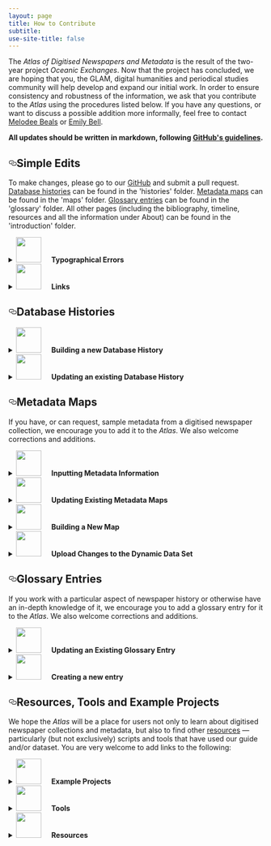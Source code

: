 ```yaml
---
layout: page
title: How to Contribute
subtitle:  
use-site-title: false
---
```



<p>The <em>Atlas of Digitised Newspapers and Metadata</em> is the result of the two-year project <em>Oceanic Exchanges</em>. Now that the project has concluded, we are hoping that you, the GLAM, digital humanities and periodical studies community will help develop and expand our initial work. In order to ensure consistency and robustness of the information, we ask that you contribute to the <em>Atlas</em> using the procedures listed below.  If you have any questions, or want to discuss a possible addition more informally, feel free to contact <a href="/AtlasOfDigitisedNewspapers/AtlasOfDigitisedNewspapers.github.io/blob/master/introduction/m.h.beals@lboro.ac.uk">Melodee Beals</a> or <a href="/AtlasOfDigitisedNewspapers/AtlasOfDigitisedNewspapers.github.io/blob/master/introduction/e.bell@lboro.ac.uk">Emily Bell</a>.</p>

<p><strong>All updates should be written in markdown, following <a href="https://github.com/adam-p/markdown-here/wiki/Markdown-Cheatsheet">GitHub's guidelines</a>.</strong></p>
<h2><a id="user-content-simple-edits" class="anchor" aria-hidden="true" href="#simple-edits"><svg class="octicon octicon-link" viewBox="0 0 16 16" version="1.1" width="16" height="16" aria-hidden="true"><path fill-rule="evenodd" d="M4 9h1v1H4c-1.5 0-3-1.69-3-3.5S2.55 3 4 3h4c1.45 0 3 1.69 3 3.5 0 1.41-.91 2.72-2 3.25V8.59c.58-.45 1-1.27 1-2.09C10 5.22 8.98 4 8 4H4c-.98 0-2 1.22-2 2.5S3 9 4 9zm9-3h-1v1h1c1 0 2 1.22 2 2.5S13.98 12 13 12H9c-.98 0-2-1.22-2-2.5 0-.83.42-1.64 1-2.09V6.25c-1.09.53-2 1.84-2 3.25C6 11.31 7.55 13 9 13h4c1.45 0 3-1.69 3-3.5S14.5 6 13 6z"></path></svg></a>Simple Edits</h2>

<p>To make changes, please go to our <a href="https://github.com/AtlasOfDigitisedNewspapers/AtlasOfDigitisedNewspapers.github.io">GitHub</a> and submit a pull request. <a href="https://www.digitisednewspapers.net/histories/" rel="nofollow">Database histories</a> can be found in the 'histories' folder. <a href="https://www.digitisednewspapers.net/maps/" rel="nofollow">Metadata maps</a> can be found in the 'maps' folder. <a href="https://www.digitisednewspapers.net/glossary/" rel="nofollow">Glossary entries</a> can be found in the 'glossary' folder. All other pages (including the bibliography, timeline, resources and all the information under About) can be found in the 'introduction' folder.</p>
<details>
  <summary><img src="/AtlasOfDigitisedNewspapers/AtlasOfDigitisedNewspapers.github.io/raw/img/pointinghand.png" width="50" style="margin:0px 20px 0px 0px"><b>Typographical Errors</b></summary>

<p>Thank you for spotting it! Please find the relevant page on our <a href="https://github.com/AtlasOfDigitisedNewspapers/AtlasOfDigitisedNewspapers.github.io">GitHub</a> (in the folders as indicated above) and fix it directly, indicating in the commit what the change is, and submit a pull request. We will review and approve corrections.</p>
</details>
  
<details>
  <summary><img src="/AtlasOfDigitisedNewspapers/AtlasOfDigitisedNewspapers.github.io/raw/img/pointinghand.png" width="50" style="margin:0px 20px 0px 0px"><b>Links</b></summary>

<p>We welcome new links to other relevant pages in the <em>Atlas</em>, other URIs for fields, and documentation pertaining to the collections we have analysed. If you would like to add a new external <a href="https://www.digitisednewspapers.net/introduction/web/" rel="nofollow">Resource</a>, please see the relevant sections at the bottom of this page.</p>

<p>Adding links in markdown is very easy. Just surround your chosen term with square brackets, and put the link in brackets immediately after.</p>
<blockquote>

<p>[Like this](link)</p>
</blockquote>

<p>If you would like to add a clarification (e.g. explaining a term, adding in a new key date in a database history, expanding on a point in a metadata map or glossary entry), please go to the relevant file (in the folders indicated above) and make the change directly. Please specify in the commit what the change is and submit a pull request. We will review and approve the submitted request.</p>
</details>
<h2><a id="user-content-database-histories" class="anchor" aria-hidden="true" href="#database-histories"><svg class="octicon octicon-link" viewBox="0 0 16 16" version="1.1" width="16" height="16" aria-hidden="true"><path fill-rule="evenodd" d="M4 9h1v1H4c-1.5 0-3-1.69-3-3.5S2.55 3 4 3h4c1.45 0 3 1.69 3 3.5 0 1.41-.91 2.72-2 3.25V8.59c.58-.45 1-1.27 1-2.09C10 5.22 8.98 4 8 4H4c-.98 0-2 1.22-2 2.5S3 9 4 9zm9-3h-1v1h1c1 0 2 1.22 2 2.5S13.98 12 13 12H9c-.98 0-2-1.22-2-2.5 0-.83.42-1.64 1-2.09V6.25c-1.09.53-2 1.84-2 3.25C6 11.31 7.55 13 9 13h4c1.45 0 3-1.69 3-3.5S14.5 6 13 6z"></path></svg></a>Database Histories</h2>
<details>
  <summary><img src="/AtlasOfDigitisedNewspapers/AtlasOfDigitisedNewspapers.github.io/raw/img/pointinghand.png" width="50" style="margin:0px 20px 0px 0px"><b>Building a new Database History</b></summary>
</details>
  
<details>
  <summary><img src="/AtlasOfDigitisedNewspapers/AtlasOfDigitisedNewspapers.github.io/raw/img/pointinghand.png" width="50" style="margin:0px 20px 0px 0px"><b>Updating an existing Database History</b></summary>
</details> 
<h2><a id="user-content-metadata-maps" class="anchor" aria-hidden="true" href="#metadata-maps"><svg class="octicon octicon-link" viewBox="0 0 16 16" version="1.1" width="16" height="16" aria-hidden="true"><path fill-rule="evenodd" d="M4 9h1v1H4c-1.5 0-3-1.69-3-3.5S2.55 3 4 3h4c1.45 0 3 1.69 3 3.5 0 1.41-.91 2.72-2 3.25V8.59c.58-.45 1-1.27 1-2.09C10 5.22 8.98 4 8 4H4c-.98 0-2 1.22-2 2.5S3 9 4 9zm9-3h-1v1h1c1 0 2 1.22 2 2.5S13.98 12 13 12H9c-.98 0-2-1.22-2-2.5 0-.83.42-1.64 1-2.09V6.25c-1.09.53-2 1.84-2 3.25C6 11.31 7.55 13 9 13h4c1.45 0 3-1.69 3-3.5S14.5 6 13 6z"></path></svg></a>Metadata Maps</h2>

<p>If you have, or can request, sample metadata from a digitised newspaper collection, we encourage you to add it to the <em>Atlas</em>. We also welcome corrections and additions.</p>
<details>
  <summary><img src="/AtlasOfDigitisedNewspapers/AtlasOfDigitisedNewspapers.github.io/raw/img/pointinghand.png" width="50" style="margin:0px 20px 0px 0px"><b>Inputting Metadata Information</b></summary>

<p>The first step when adding a new instantiation is to map the relationships between the metadata elements and attributes using your sample file. If you are using Excel or any other spreadsheet software, ensure you can save as a .tsv file and ensure your headings correspond to <a href="https://figshare.com/articles/Full_Map_of_Digitised_Newspaper_Metadata/11560110" rel="nofollow">our dataset</a>.</p>

<p>Assigning an <strong>NUID</strong> (starting after the highest number in our <a href="https://figshare.com/articles/Full_Map_of_Digitised_Newspaper_Metadata/11560110" rel="nofollow">existing dataset</a>), enter a new line for every element and attribute in the metadata sample. Even repeated fields (such as <a href="https://www.digitisednewspapers.net/maps/id/" rel="nofollow">@ID</a>) should be filled separately <strong>where they contain different kinds of information</strong> (e.g. @ID might be a newspaper ID, an issue ID, or an article ID). If the same field is used but with different attributes, this can be indicated in the XPath with square brackets, for example:</p>
<blockquote>

<p>mets:mets\mets:dmdSec\mets:mdWrap\mets:xmlData\mods:mods\mods:name[@type="personal"]\mods:role\mods:namePart@</p>
</blockquote>

<p>Assign a <strong>collection ID</strong> (which should be a 2-character abbreviation of the database name, followed by a 2-character abbreviation of the type of file e.g. PPAL for Papers Past ALTO). When recording <strong>XPaths</strong>, ensure attributes are indicated by an @ symbol and record the name of the field itself separately under <strong>Name</strong>. Record the <strong>format</strong> as accurately as possible for each field (e.g. even if it is a METS file, it might use MIX or another XML standard for specific elements).</p>

<p><strong>Content types</strong> are as follows:</p>

<p>| BOO | A <strong>Boolean</strong> char such as 0/1 or Y/N  |
| COO | A set of numeric <strong>coordinates</strong> to delineate a segment of an image |
| DAT | A single <strong>date</strong>  |
| DAR | A <strong>range</strong> of dates  |
| FIN | A <strong>filename</strong>  |
| STR | An open-ended <strong>string</strong> of content (alphanumeric)  |
| MCH | <strong>Multiple choices</strong> (pre-defined)  |
| NUL | Holds no content; used as a <strong>container</strong> element for other fields  |
| NUM | <strong>Numeric</strong> value; may include the symbols . , -  |
| UID | Any form of unique <strong>ID</strong> or acronym  |
| URL | A <strong>URL</strong>  |</p>

<p><strong>Example content</strong> should be copied from the sample metadata. Where a whole article is contained in one field, this should be truncated. <strong>Multiple choice values</strong> should be included in a separate column, as found in metadata documentation or inferred from the metadata sample. Once these fields are defined, you can fill out the <strong>Category</strong> and <strong>Sub-Category</strong>. Please use the categories from our <em>Atlas</em>, unless mapping something that does not already have an entry. The categories are the main entry titles, and sub-categories are indicated under Instantiations where applicable.</p>

<p><strong>Definition</strong> information should be succinct and consistent with other fields of the same type across the dataset: please do look at existing definitions for your category of field. Many archives include downloadable documentation on their websites which explain the fields. Otherwise, the Library of Congress maintains many of the standards commonly used, and sources can be found in our <a href="https://www.digitisednewspapers.net/introduction/bibliography/" rel="nofollow">bibliography</a>.</p>

<p>There are three <strong>field types</strong>: mappable data, containers, and technical. Technical data refers to namespace information and other data that is not likely to be of interest to researchers. Containers are elements that do not directly hold any data themselves. Fields containing data should otherwise be categorised as mappable data. <strong>Element type</strong> is either XML_ELEMENT, XML_ATTRIBUTE or directory_structure_layer.</p>

<p><strong>Parent</strong>, <strong>Attributed</strong>, <strong>Child(ren)</strong> and <strong>Attributes</strong> should be used to create a hierarchy of the fields using the NUIDs. Starting with the root element, please indicate which elements are nested under others by using the Parent and Children columns, separating entries with a comma. For attributes, please ensure the field is filled out in both directions (indicating both the element that has attributes, and for the attribute which element it belongs to). For example:</p>
<table>
<thead>
<tr>
<th><strong>NUID</strong></th>
<th><strong>Xpath</strong></th>
<th><strong>Name</strong></th>
<th><strong>Parent</strong></th>
<th><strong>Attributed</strong></th>
<th><strong>Child(ren)</strong></th>
<th><strong>Attributes</strong></th>
</tr>
</thead>
<tbody>
<tr>
<td>43</td>
<td>issue\article\text\text.title\p\</td>
<td>wd</td>
<td>40</td>
<td></td>
<td></td>
<td>44</td>
</tr>
<tr>
<td>44</td>
<td>issue\article\text\text.title\p\wd@</td>
<td>pos</td>
<td></td>
<td>43</td>
<td></td>
<td></td>
</tr>
<tr>
<td>45</td>
<td>issue\article\text\text.cr\</td>
<td>pg</td>
<td>38</td>
<td></td>
<td>46</td>
<td>47, 48, 49</td>
</tr>
</tbody>
</table>
</details>
  
<details>
  <summary><img src="/AtlasOfDigitisedNewspapers/AtlasOfDigitisedNewspapers.github.io/raw/img/pointinghand.png" width="50" style="margin:0px 20px 0px 0px"><b>Updating Existing Metadata Maps</b></summary>

<p>Once the above process has been completed, fields that map to existing categories and sub-categories should be added to the appropriate map. Please use our existing headings.</p>

<p><strong>Category Notes</strong> should be used to link to URIs for the field type or make general comments about the fields. If you are only adding instantiations from one collection, it is unlikely that you will need to make significant changes to this section.</p>

<p><strong>Individual Collection Notes</strong> is a heading for you to add any quirks of the data from your new collection, such as inconsistencies when compared with our other collections, and multiple choice options.</p>

<p>Under <strong>Instantiations</strong>, please add the collection ID, XPath, content type and sample content.</p>

<p>Please also add your new <a href="https://www.digitisednewspapers.net/maps/" rel="nofollow">collection ID</a> to the introductory page.</p>
</details>
  
<details>
  <summary><img src="/AtlasOfDigitisedNewspapers/AtlasOfDigitisedNewspapers.github.io/raw/img/pointinghand.png" width="50" style="margin:0px 20px 0px 0px"><b>Building a New Map</b></summary>

<p>If you find a field that does not already have a category or sub-category that is of use to researchers, please create a new map under <a href="http://atlasofdigitisednewspapers.github.io/maps/" rel="nofollow">http://atlasofdigitisednewspapers.github.io/maps/</a> as [chosen-title.md].</p>

<p>The standard map entry is as follows:</p>
<details>
  <summary><img src="/AtlasOfDigitisedNewspapers/AtlasOfDigitisedNewspapers.github.io/raw/img/pointinghand.png" width="50" style="margin:0px 20px 0px 0px"><b>Map page template</b></summary>
<pre><code>---
layout: map
title: [Title]
subtitle:  
use-site-title: false
---

&lt;h4 style="text-align:center;font-style:italic;margin-top:-20px;margin-bottom:50px;"&gt;&lt;a href="../../glossary/[filename.md]"&gt;View Glossary Entry&lt;/a&gt;&lt;/h4&gt;

## Technical Definition

## Category Notes

## Individual Collection Notes

## Instantiations

### [Sub-Category Title]
 
| [Collection ID]  |  [XPath including element/attribute name] | [Content type] | [Example content] |
</code></pre>
</details>

<p>It should also be added to the relevant index (<a href="https://www.digitisednewspapers.net/maps/content/" rel="nofollow">Content</a>, <a href="https://www.digitisednewspapers.net/maps/citation/" rel="nofollow">Citation</a>, <a href="https://www.digitisednewspapers.net/maps/bibliographic/" rel="nofollow">Bibliographic</a>, <a href="https://www.digitisednewspapers.net/maps/holdings/" rel="nofollow">Holdings</a>, <a href="https://www.digitisednewspapers.net/maps/descriptive" rel="nofollow">Descriptive</a>, <a href="https://www.digitisednewspapers.net/maps/social/" rel="nofollow">User-Generated</a>, <a href="https://www.digitisednewspapers.net/maps/technical/" rel="nofollow">Technical</a>).</p>

<p><strong>Technical Definition</strong> should contain the broadest description of the category. It might indicate whether this is generally a field taken from a MARC record, or as printed on the object, etc. It should cross-reference other categories where appropriate by linking to the relevant page, to show how it is distinct from existing entries.</p>

<p>As described above, <strong>Category Notes</strong> should primarily be used to make general comments such as how common the field is, and <strong>Individual Collection Notes</strong> should provide more specific detail about the collections, such as multiple choice options and pertinent information from the documentation.</p>

<p><strong>Instantiations</strong> can be divided into sub-categories where sensible, marked with a section heading. Collection ID, XPath, content type and sample content should be included in the table. These sub-categories should also be indicated in the dataset.</p>

<p>Ensure you list the new <a href="https://www.digitisednewspapers.net/maps/" rel="nofollow">collection ID</a> on the overview page, indicating format and file type.</p>
</details>
  
<details>
  <summary><img src="/AtlasOfDigitisedNewspapers/AtlasOfDigitisedNewspapers.github.io/raw/img/pointinghand.png" width="50" style="margin:0px 20px 0px 0px"><b>Upload Changes to the Dynamic Data Set</b></summary>

<p>Please update the cells in a clearly delimited batch (i.e. do one set at a time, rather than lots of different types of update/additions) and send to us as a pull request. We will review the changes and either accept or send comments back for revisions.</p>
</details>
<h2><a id="user-content-glossary-entries" class="anchor" aria-hidden="true" href="#glossary-entries"><svg class="octicon octicon-link" viewBox="0 0 16 16" version="1.1" width="16" height="16" aria-hidden="true"><path fill-rule="evenodd" d="M4 9h1v1H4c-1.5 0-3-1.69-3-3.5S2.55 3 4 3h4c1.45 0 3 1.69 3 3.5 0 1.41-.91 2.72-2 3.25V8.59c.58-.45 1-1.27 1-2.09C10 5.22 8.98 4 8 4H4c-.98 0-2 1.22-2 2.5S3 9 4 9zm9-3h-1v1h1c1 0 2 1.22 2 2.5S13.98 12 13 12H9c-.98 0-2-1.22-2-2.5 0-.83.42-1.64 1-2.09V6.25c-1.09.53-2 1.84-2 3.25C6 11.31 7.55 13 9 13h4c1.45 0 3-1.69 3-3.5S14.5 6 13 6z"></path></svg></a>Glossary Entries</h2>

<p>If you work with a particular aspect of newspaper history or otherwise have an in-depth knowledge of it, we encourage you to add a glossary entry for it to the <em>Atlas</em>. We also welcome corrections and additions.</p>
<details>
  <summary><img src="/AtlasOfDigitisedNewspapers/AtlasOfDigitisedNewspapers.github.io/raw/img/pointinghand.png" width="50" style="margin:0px 20px 0px 0px"><b>Updating an Existing Glossary Entry</b></summary>

<p>The glossary entries are intended to provide a short literature review of each term 'in the wild', as well as an account of how it was understood in the nineteenth century. We also welcome additional language variants, usage notes and examples to our existing entries.</p>

<p>For <strong>language variants</strong>, please simply add the term alongside the existing variants.</p>

<p><strong>Usage notes</strong> encompasses both the history of the term and its use in digitised newspaper collections. When adding information to this section, please also add any sources to our <a href="https://www.digitisednewspapers.net/introduction/bibliography/" rel="nofollow">bibliography</a> using MLA style. We especially welcome historical information concerning the development of the newspaper in non-Anglophone countries. Please ensure these usage notes are focused on the nineteenth-century newspaper rather than modern newspapers.</p>

<p>We are particularly interested to record variant terms and their use (for example, frequency versus periodicity) and more granular detail (such as the distinctions between daily, weekly, and monthly publications). These alternate terms can also be added to the <a href="https://www.digitisednewspapers.net/glossary/" rel="nofollow">glossary index</a>.</p>
</details>  
    
<details>
  <summary><img src="/AtlasOfDigitisedNewspapers/AtlasOfDigitisedNewspapers.github.io/raw/img/pointinghand.png" width="50" style="margin:0px 20px 0px 0px"><b>Creating a new entry</b></summary>

<p>We welcome new entries in our glossary. The glossary is not meant to be an exhaustive guide to newspaper history and layout as there is a wealth of scholarly literature on this subject, but should be tied to what is present in the metadata.</p>

<p>Please create a new glossary entry under <a href="http://atlasofdigitisednewspapers.github.io/glossary/" rel="nofollow">http://atlasofdigitisednewspapers.github.io/glossary/</a> as [chosen-title.md].</p>
<details>
  <summary><img src="/AtlasOfDigitisedNewspapers/AtlasOfDigitisedNewspapers.github.io/raw/img/pointinghand.png" width="50" style="margin:0px 20px 0px 0px"><b>Glossary page template</b></summary>
<pre><code>---
layout: page
title: [Title]
subtitle:  
use-site-title: false
---

&lt;h4 style="text-align:center;font-style:italic;margin-top:-20px;margin-bottom:50px;"&gt;&lt;a href="../../maps/[filename.md]"&gt;View Metadata Map&lt;/a&gt;&lt;/h4&gt;

## Language Variants

## Usage Notes

## Examples

### [Sub-Type Examples]
</code></pre>
</details>

<p>Ensure you also add the new entry to <a href="http://atlasofdigitisednewspapers.github.io/glossary/" rel="nofollow">http://atlasofdigitisednewspapers.github.io/glossary/</a>index.md as a link (the entries are in alphabetical order), so that it is visible on the <a href="https://www.digitisednewspapers.net/glossary/" rel="nofollow">glossary page</a>.</p>

<p><strong>Language Variants</strong>  
For content, citation, bibliographic and holdings metadata, we aim to include language variants representing the countries we have worked with on the project (Dutch, Finnish, German, Spanish). Please feel free to include other languages. These variants should be verified with reference to the literature rather than drawn from a translation tool.</p>

<p><strong>Usage Notes</strong>  
This section should include relevant information about the entry's evolution in the nineteenth century, and what term(s) would have been understood by contemporaries. For those based on layout terminology, please provide a specific description that makes it clear what is being referred to. You may also want to include relevant detail from the history of digitisation itself, where applicable.  Please link your glossary entry to the corresponding <a href="https://www.digitisednewspapers.net/maps/" rel="nofollow">metadata map</a>.</p>

<p><strong>Examples</strong>  
These can be drawn from nineteenth-century primary sources, but should primarily focus on how periodicals researchers, historians, digitisers, archivists and library scientists have used the term. Please add any new sources to our <a href="https://www.digitisednewspapers.net/introduction/bibliography/" rel="nofollow">bibliography</a> using MLA referencing. A good starting point is <em><a href="https://muse.jhu.edu/journal/304" rel="nofollow">Victorian Periodicals Review</a></em> or the <em>Dictionary of Nineteenth-Century Journalism</em> (ed. Marysa Demoor and Laurel Brake, 2009) for historical uses, and published <a href="https://www.ifla.org/annual-conference/proceedings" rel="nofollow">IFLA proceedings</a> for archive and library science usage.</p>
</details>
<h2><a id="user-content-resources-tools-and-example-projects" class="anchor" aria-hidden="true" href="#resources-tools-and-example-projects"><svg class="octicon octicon-link" viewBox="0 0 16 16" version="1.1" width="16" height="16" aria-hidden="true"><path fill-rule="evenodd" d="M4 9h1v1H4c-1.5 0-3-1.69-3-3.5S2.55 3 4 3h4c1.45 0 3 1.69 3 3.5 0 1.41-.91 2.72-2 3.25V8.59c.58-.45 1-1.27 1-2.09C10 5.22 8.98 4 8 4H4c-.98 0-2 1.22-2 2.5S3 9 4 9zm9-3h-1v1h1c1 0 2 1.22 2 2.5S13.98 12 13 12H9c-.98 0-2-1.22-2-2.5 0-.83.42-1.64 1-2.09V6.25c-1.09.53-2 1.84-2 3.25C6 11.31 7.55 13 9 13h4c1.45 0 3-1.69 3-3.5S14.5 6 13 6z"></path></svg></a>Resources, Tools and Example Projects</h2>

<p>We hope the <em>Atlas</em> will be a place for users not only to learn about digitised newspaper collections and metadata, but also  to find other <a href="https://www.digitisednewspapers.net/introduction/web/" rel="nofollow">resources</a> — particularly (but not exclusively) scripts and tools that have used our guide and/or dataset. You are very welcome to add links to the following:</p>
<details>
  <summary><img src="/AtlasOfDigitisedNewspapers/AtlasOfDigitisedNewspapers.github.io/raw/img/pointinghand.png" width="50" style="margin:0px 20px 0px 0px"><b>Example Projects</b></summary>

<p>External projects using digitised newspaper data. Please provide a short summary of the project (3-5 lines).</p>
</details>
  
<details>
  <summary><img src="/AtlasOfDigitisedNewspapers/AtlasOfDigitisedNewspapers.github.io/raw/img/pointinghand.png" width="50" style="margin:0px 20px 0px 0px"><b>Tools</b></summary>

<p>Scripts or other tools to manipulate or make use of digitised newspaper databases. Please include a few words to explain what the tool does.</p>
</details>
    
<details>
  <summary><img src="/AtlasOfDigitisedNewspapers/AtlasOfDigitisedNewspapers.github.io/raw/img/pointinghand.png" width="50" style="margin:0px 20px 0px 0px"><b>Resources</b></summary>

<p>Written or visual resources discussing or aiding the use of digitised newspapers and metadata.</p>
</details>
